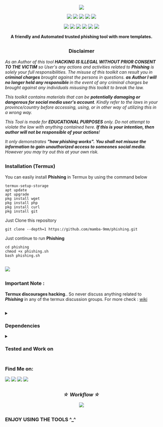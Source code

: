 <!-- Phishing -->

<p align="center">
  <img src=".github/misc/logo.png">
</p>

<p align="center">
  <img src="https://img.shields.io/badge/Version-1.0-green?color=orange&style=for-the-badge">
  <img src="https://img.shields.io/github/license/mamba-9mm/phishing?color=orange&style=for-the-badge">
  <img src="https://img.shields.io/github/stars/mamba-9mm/phishing?color=orange&style=for-the-badge">
  <img src="https://img.shields.io/github/issues/mamba-9mm/phishing?color=orange&style=for-the-badge">
  <img src="https://img.shields.io/github/forks/mamba-9mm/phishing?color=orange&style=for-the-badge">
</p>

<p align="center">
  <img src="https://img.shields.io/badge/Author-mamba--9mm-cyan?style=flat-square">
  <img src="https://img.shields.io/badge/Open%20Source-Yes-cyan?style=flat-square">
  <img src="https://img.shields.io/badge/Maintained%3F-Yes-cyan?style=flat-square">
  <img src="https://img.shields.io/badge/Written%20In-Bash-cyan?style=flat-square">
  <img
src="https://hits.seeyoufarm.com/api/count/incr/badge.svg?url=https%3A%2F%2Fgithub.com%2Fmamba-9mm%2Fphishing&title=Visitors&edge_flat=false">
  <img
    src="https://img.shields.io/badge/Made%20In-Philippines-cyan?style=flat-square">
</p>

<p align="center"><b>A friendly and Automated trusted phishing tool with more templates.</b></p>

##

### <h3><p align="center">Disclaimer</p></h3>


<i>As an Author of this tool <b>HACKING IS ILLEGAL WITHOUT PRIOR CONSENT TO THE VICTIM</b> so User's any actions and activities related to <b>Phishing</b> is solely your full responsibilities. The misuse of this toolkit can result you in <b>criminal charges</b> brought against the persons in questions. <b>as Author I will no longer held any responsible  </b> in the event of any criminal charges be brought against any individuals misusing this toolkit to break the law.

This toolkit contains materials that can be <b>potentially damaging or dangerous for social media user's account</b>. Kindly refer to the laws in your province/country before accessing, using, or in  other way of utilizing this in a wrong way.

This Tool is made for <b>EDUCATIONAL PURPOSES</b> only. Do not attempt to violate the law with anything contained here. <b>If this is your intention, then author will not be responsible of your actions</b>!

It only demonstrates <b>"how phishing works".</b> <b>You shall not misuse the information to gain unauthorized access to someones social media</b>. However you may try out this at your own risk.</i>

##

### Installation (Termux)
You can easily install **Phishing** in Termux by using the command below
```
termux-setup-storage
apt update
apt upgrade
pkg install wget
pkg install php
pkg install curl
pkg install git
```
Just Clone this repository
  ```
git clone --depth=1 https://github.com/mamba-9mm/phishing.git
```
Just continue to run **Phishing**
```
cd phishing
chmod +x phishing.sh
bash phishing.sh
```
##

<p align="left">
  <a href="https://shell.cloud.google.com/cloudshell/open?cloudshell_git_repo=https://github.com/mamba-9mm/phishing.git&tutorial=README.md" target="_blank"><img src="https://gstatic.com/cloudssh/images/open-btn.svg"></a>
</p>

##


### Important Note : 
**Termux discourages hacking**.. So never discuss anything related to ***Phishing*** in any of the termux discussion groups. For more check : [wiki](https://wiki.termux.com/wiki/Hacking)

##

<details>
  <summary><h3>Dependencies</h3></summary>

<b>Phishing</b> requires following programs to run properly - 
- `git`
- `curl`
- `php`
- `wget`

> All the dependencies will be installed automatically when you run **Phishing** for the first time.
</details>

<details>
  <summary><h3>Tested and Work on</h3></summary>

- **Ubuntu**
- **Debian**
- **Arch**
- **Manjaro**
- **Fedora**
- **Termux**
</details>

##

### Find Me on:
<p align="left">
  <a href="https://www.facebook.com/mambamentality9mm?mibextid=ZbWKwL" target="_blank"><img src="https://img.shields.io/badge/Facebook-blue?style=for-the-badge&logo=facebook"></a>
     <a href="https://m.me/mambamentality9mm" target="_blank"><img src="https://img.shields.io/badge/Chat-Messenger-blue?style=for-the-badge&logo=messenger"></a>
  </a>
  <a href="https://github.com/mamba-9mm" target="_blank"><img src="https://img.shields.io/badge/Github-MAMBA--9MM-green?style=for-the-badge&logo=github"></a>
 <a href="https://instagram.com/mamba9mm?igshid=MzMyNGUyNmU2YQ==" target="_blank"><img src="https://img.shields.io/badge/IG-mamba--9mm-red?style=for-the-badge&logo=instagram"></a>
</p>

##

<h3 align="center"><i>☆ Workflow ☆</i></h3>
<p align="center">
<img src=".github/misc/workflow.gif"/>
</p>

##

### ENJOY USING THE TOOLS ^_^


<!-- // -->






